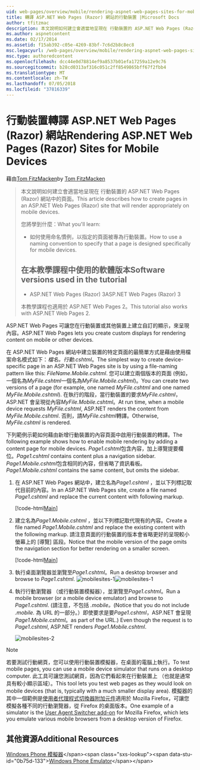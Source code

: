 ```yaml
---
uid: web-pages/overview/mobile/rendering-aspnet-web-pages-sites-for-mobile-devices
title: 轉譯 ASP.NET Web Pages (Razor) 網站的行動裝置 |Microsoft Docs
author: tfitzmac
description: 本文說明如何建立會適當地呈現在 行動裝置的 ASP.NET Web Pages (Razor) 網站中的頁面。 您將學到什麼： 您如何...
ms.author: aspnetcontent
ms.date: 02/17/2014
ms.assetid: f15ab392-c05e-4269-83bf-7c6d2b8c8ec8
msc.legacyurl: /web-pages/overview/mobile/rendering-aspnet-web-pages-sites-for-mobile-devices
msc.type: authoredcontent
ms.openlocfilehash: dcc44e0d78814ef9a8537b01efa17259a12e9c76
ms.sourcegitcommit: b28cd0313af316c051c2ff8549865bff67f2fbb4
ms.translationtype: MT
ms.contentlocale: zh-TW
ms.lasthandoff: 07/05/2018
ms.locfileid: "37816339"
---
```

<a name="rendering-aspnet-web-pages-razor-sites-for-mobile-devices"></a><span data-ttu-id="0b75d-104">行動裝置轉譯 ASP.NET Web Pages (Razor) 網站</span><span class="sxs-lookup"><span data-stu-id="0b75d-104">Rendering ASP.NET Web Pages (Razor) Sites for Mobile Devices</span></span>
====================
<span data-ttu-id="0b75d-105">藉由[Tom FitzMacken](https://github.com/tfitzmac)</span><span class="sxs-lookup"><span data-stu-id="0b75d-105">by [Tom FitzMacken](https://github.com/tfitzmac)</span></span>

> <span data-ttu-id="0b75d-106">本文說明如何建立會適當地呈現在 行動裝置的 ASP.NET Web Pages (Razor) 網站中的頁面。</span><span class="sxs-lookup"><span data-stu-id="0b75d-106">This article describes how to create pages in an ASP.NET Web Pages (Razor) site that will render appropriately on mobile devices.</span></span>
> 
> <span data-ttu-id="0b75d-107">您將學到什麼：</span><span class="sxs-lookup"><span data-stu-id="0b75d-107">What you'll learn:</span></span>
> 
> - <span data-ttu-id="0b75d-108">如何使用命名慣例，以指定的頁面被專為行動裝置。</span><span class="sxs-lookup"><span data-stu-id="0b75d-108">How to use a naming convention to specify that a page is designed specifically for mobile devices.</span></span>
>   
> 
> ## <a name="software-versions-used-in-the-tutorial"></a><span data-ttu-id="0b75d-109">在本教學課程中使用的軟體版本</span><span class="sxs-lookup"><span data-stu-id="0b75d-109">Software versions used in the tutorial</span></span>
> 
> 
> - <span data-ttu-id="0b75d-110">ASP.NET Web Pages (Razor) 3</span><span class="sxs-lookup"><span data-stu-id="0b75d-110">ASP.NET Web Pages (Razor) 3</span></span>
>   
> 
> <span data-ttu-id="0b75d-111">本教學課程也適用於 ASP.NET Web Pages 2。</span><span class="sxs-lookup"><span data-stu-id="0b75d-111">This tutorial also works with ASP.NET Web Pages 2.</span></span>


<span data-ttu-id="0b75d-112">ASP.NET Web Pages 可讓您在行動裝置或其他裝置上建立自訂的顯示，來呈現內容。</span><span class="sxs-lookup"><span data-stu-id="0b75d-112">ASP.NET Web Pages lets you create custom displays for rendering content on mobile or other devices.</span></span>

<span data-ttu-id="0b75d-113">在 ASP.NET Web Pages 網站中建立裝置的特定頁面的最簡單方式是藉由使用檔案命名模式如下：<em>檔名。</em><em>行動</em><em>.cshtml</em>。</span><span class="sxs-lookup"><span data-stu-id="0b75d-113">The simplest way to create device-specific page in an ASP.NET Web Pages site is by using a file-naming pattern like this: <em>FileName.</em><em>Mobile</em><em>.cshtml</em>.</span></span> <span data-ttu-id="0b75d-114">您可以建立兩個版本的頁面 (例如，一個名為<em>MyFile.cshtml</em>一個名為<em>MyFile.Mobile.cshtml</em>)。</span><span class="sxs-lookup"><span data-stu-id="0b75d-114">You can create two versions of a page (for example, one named <em>MyFile.cshtml</em> and one named <em>MyFile.Mobile.cshtml</em>).</span></span> <span data-ttu-id="0b75d-115">在執行的階段，當行動裝置的要求<em>MyFile.cshtml</em>，ASP.NET 會呈現從內容<em>MyFile.Mobile.cshtml</em>。</span><span class="sxs-lookup"><span data-stu-id="0b75d-115">At run time, when a mobile device requests <em>MyFile.cshtml</em>, ASP.NET renders the content from <em>MyFile.Mobile.cshtml</em>.</span></span> <span data-ttu-id="0b75d-116">否則，請<em>MyFile.cshtml</em>轉譯。</span><span class="sxs-lookup"><span data-stu-id="0b75d-116">Otherwise, <em>MyFile.cshtml</em> is rendered.</span></span>

<span data-ttu-id="0b75d-117">下列範例示範如何藉由新增行動裝置的內容頁面中啟用行動裝置的轉譯。</span><span class="sxs-lookup"><span data-stu-id="0b75d-117">The following example shows how to enable mobile rendering by adding a content page for mobile devices.</span></span> <span data-ttu-id="0b75d-118">*Page1.cshtml*包含內容，加上導覽提要欄位。</span><span class="sxs-lookup"><span data-stu-id="0b75d-118">*Page1.cshtml* contains content plus a navigation sidebar.</span></span> <span data-ttu-id="0b75d-119">*Page1.Mobile.cshtml*包含相同的內容，但省略了資訊看板。</span><span class="sxs-lookup"><span data-stu-id="0b75d-119">*Page1.Mobile.cshtml* contains the same content, but omits the sidebar.</span></span>

1. <span data-ttu-id="0b75d-120">在 ASP.NET Web Pages 網站中，建立名為*Page1.cshtml* ，並以下列標記取代目前的內容。</span><span class="sxs-lookup"><span data-stu-id="0b75d-120">In an ASP.NET Web Pages site, create a file named *Page1.cshtml* and replace the current content with following markup.</span></span>

    [!code-html[Main](rendering-aspnet-web-pages-sites-for-mobile-devices/samples/sample1.html)]
2. <span data-ttu-id="0b75d-121">建立名為*Page1.Mobile.cshtml* ，並以下列標記取代現有的內容。</span><span class="sxs-lookup"><span data-stu-id="0b75d-121">Create a file named *Page1.Mobile.cshtml* and replace the existing content with the following markup.</span></span> <span data-ttu-id="0b75d-122">請注意頁面的行動裝置的版本會省略更好的呈現較小螢幕上的 [導覽] 區段。</span><span class="sxs-lookup"><span data-stu-id="0b75d-122">Notice that the mobile version of the page omits the navigation section for better rendering on a smaller screen.</span></span>

    [!code-html[Main](rendering-aspnet-web-pages-sites-for-mobile-devices/samples/sample2.html)]
3. <span data-ttu-id="0b75d-123">執行桌面瀏覽器並瀏覽至*Page1.cshtml*。</span><span class="sxs-lookup"><span data-stu-id="0b75d-123">Run a desktop browser and browse to *Page1.cshtml*.</span></span> <span data-ttu-id="0b75d-124">![mobilesites-1](rendering-aspnet-web-pages-sites-for-mobile-devices/_static/image1.png)</span><span class="sxs-lookup"><span data-stu-id="0b75d-124">![mobilesites-1](rendering-aspnet-web-pages-sites-for-mobile-devices/_static/image1.png)</span></span>
4. <span data-ttu-id="0b75d-125">執行行動瀏覽器 （或行動裝置模擬器），並瀏覽至*Page1.cshtml*。</span><span class="sxs-lookup"><span data-stu-id="0b75d-125">Run a mobile browser (or a mobile device emulator) and browse to *Page1.cshtml*.</span></span> <span data-ttu-id="0b75d-126">(請注意，不包括 *.mobile。*</span><span class="sxs-lookup"><span data-stu-id="0b75d-126">(Notice that you do not include *.mobile.*</span></span> <span data-ttu-id="0b75d-127">為 URL 的一部分。）即使要求是要*Page1.cshtml*，ASP.NET 會呈現*Page1.Mobile.cshtml*。</span><span class="sxs-lookup"><span data-stu-id="0b75d-127">as part of the URL.) Even though the request is to *Page1.cshtml*, ASP.NET renders *Page1.Mobile.cshtml*.</span></span>

    ![mobilesites-2](rendering-aspnet-web-pages-sites-for-mobile-devices/_static/image2.png)

> [!NOTE]
> <span data-ttu-id="0b75d-129">若要測試行動網頁，您可以使用行動裝置模擬器，在桌面的電腦上執行。</span><span class="sxs-lookup"><span data-stu-id="0b75d-129">To test mobile pages, you can use a mobile device simulator that runs on a desktop computer.</span></span> <span data-ttu-id="0b75d-130">此工具可讓您測試網頁，因為它們看起來在行動裝置上 （也就是通常具有較小顯示區域）。</span><span class="sxs-lookup"><span data-stu-id="0b75d-130">This tool lets you test web pages as they would look on mobile devices (that is, typically with a much smaller display area).</span></span> <span data-ttu-id="0b75d-131">模擬器的其中一個範例是[使用者代理程式切換器附加元件](http://addons.mozilla.org/firefox/addon/user-agent-switcher/)適用於 Mozilla Firefox，可讓您模擬各種不同的行動瀏覽器，從 Firefox 的桌面版本。</span><span class="sxs-lookup"><span data-stu-id="0b75d-131">One example of a simulator is the [User Agent Switcher add-on](http://addons.mozilla.org/firefox/addon/user-agent-switcher/) for Mozilla Firefox, which lets you emulate various mobile browsers from a desktop version of Firefox.</span></span>


<a id="Additional_Resources"></a>
## <a name="additional-resources"></a><span data-ttu-id="0b75d-132">其他資源</span><span class="sxs-lookup"><span data-stu-id="0b75d-132">Additional Resources</span></span>


<span data-ttu-id="0b75d-133">[Windows Phone 模擬器](https://msdn.microsoft.com/library/ff402563(v=VS.92).aspx)</span><span class="sxs-lookup"><span data-stu-id="0b75d-133">[Windows Phone Emulator](https://msdn.microsoft.com/library/ff402563(v=VS.92).aspx)</span></span>
